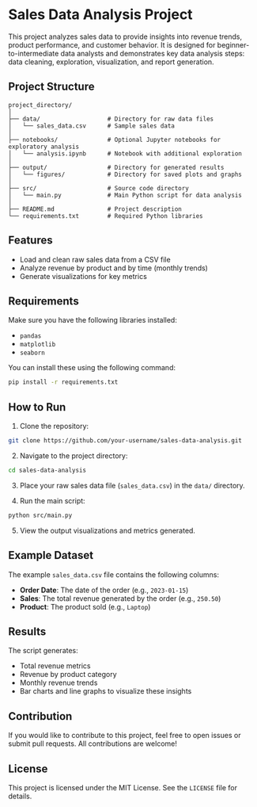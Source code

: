 # Sales Data Analysis Project

This project analyzes sales data to provide insights into revenue trends, product performance, and customer behavior. It is designed for beginner-to-intermediate data analysts and demonstrates key data analysis steps: data cleaning, exploration, visualization, and report generation.

## Project Structure

```
project_directory/
│
├── data/                   # Directory for raw data files
│   └── sales_data.csv      # Sample sales data
│
├── notebooks/              # Optional Jupyter notebooks for exploratory analysis
│   └── analysis.ipynb      # Notebook with additional exploration
│
├── output/                 # Directory for generated results
│   └── figures/            # Directory for saved plots and graphs
│
├── src/                    # Source code directory
│   └── main.py             # Main Python script for data analysis
│
├── README.md               # Project description
└── requirements.txt        # Required Python libraries
```

## Features
- Load and clean raw sales data from a CSV file
- Analyze revenue by product and by time (monthly trends)
- Generate visualizations for key metrics

## Requirements

Make sure you have the following libraries installed:

- `pandas`
- `matplotlib`
- `seaborn`

You can install these using the following command:

```bash
pip install -r requirements.txt
```

## How to Run

1. Clone the repository:

```bash
git clone https://github.com/your-username/sales-data-analysis.git
```

2. Navigate to the project directory:

```bash
cd sales-data-analysis
```

3. Place your raw sales data file (`sales_data.csv`) in the `data/` directory.

4. Run the main script:

```bash
python src/main.py
```

5. View the output visualizations and metrics generated.

## Example Dataset
The example `sales_data.csv` file contains the following columns:
- **Order Date**: The date of the order (e.g., `2023-01-15`)
- **Sales**: The total revenue generated by the order (e.g., `250.50`)
- **Product**: The product sold (e.g., `Laptop`)

## Results
The script generates:
- Total revenue metrics
- Revenue by product category
- Monthly revenue trends
- Bar charts and line graphs to visualize these insights

## Contribution
If you would like to contribute to this project, feel free to open issues or submit pull requests. All contributions are welcome!

## License
This project is licensed under the MIT License. See the `LICENSE` file for details.


